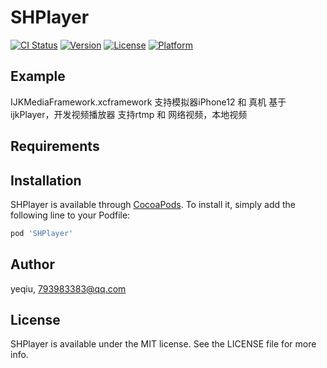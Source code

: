 # SHPlayer

[![CI Status](https://img.shields.io/travis/yeqiu/SHPlayer.svg?style=flat)](https://travis-ci.org/yeqiu/SHPlayer)
[![Version](https://img.shields.io/cocoapods/v/SHPlayer.svg?style=flat)](https://cocoapods.org/pods/SHPlayer)
[![License](https://img.shields.io/cocoapods/l/SHPlayer.svg?style=flat)](https://cocoapods.org/pods/SHPlayer)
[![Platform](https://img.shields.io/cocoapods/p/SHPlayer.svg?style=flat)](https://cocoapods.org/pods/SHPlayer)

## Example

IJKMediaFramework.xcframework 支持模拟器iPhone12  和 真机
基于ijkPlayer，开发视频播放器 支持rtmp 和 网络视频，本地视频

## Requirements

## Installation

SHPlayer is available through [CocoaPods](https://cocoapods.org). To install
it, simply add the following line to your Podfile:

```ruby
pod 'SHPlayer'
```

## Author

yeqiu, 793983383@qq.com

## License

SHPlayer is available under the MIT license. See the LICENSE file for more info.
